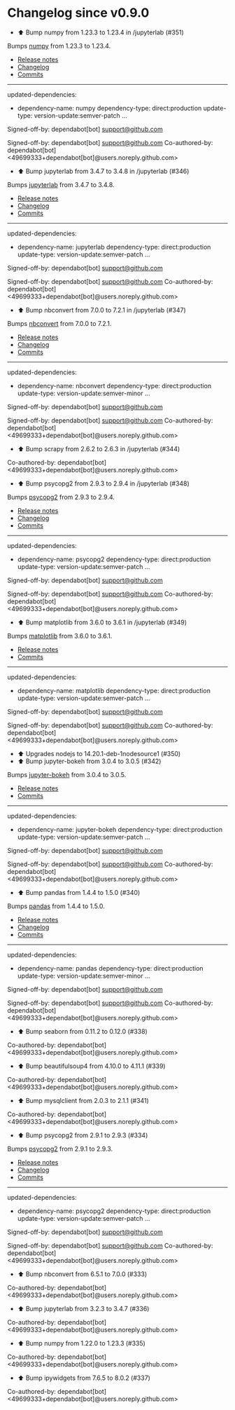 # Changelog since v0.9.0
- ⬆️ Bump numpy from 1.23.3 to 1.23.4 in /jupyterlab (#351)

Bumps [numpy](https://github.com/numpy/numpy) from 1.23.3 to 1.23.4.
- [Release notes](https://github.com/numpy/numpy/releases)
- [Changelog](https://github.com/numpy/numpy/blob/main/doc/RELEASE_WALKTHROUGH.rst)
- [Commits](https://github.com/numpy/numpy/compare/v1.23.3...v1.23.4)

---
updated-dependencies:
- dependency-name: numpy
  dependency-type: direct:production
  update-type: version-update:semver-patch
...

Signed-off-by: dependabot[bot] <support@github.com>

Signed-off-by: dependabot[bot] <support@github.com>
Co-authored-by: dependabot[bot] <49699333+dependabot[bot]@users.noreply.github.com> 
- ⬆️ Bump jupyterlab from 3.4.7 to 3.4.8 in /jupyterlab (#346)

Bumps [jupyterlab](https://github.com/jupyterlab/jupyterlab) from 3.4.7 to 3.4.8.
- [Release notes](https://github.com/jupyterlab/jupyterlab/releases)
- [Changelog](https://github.com/jupyterlab/jupyterlab/blob/@jupyterlab/vdom@3.4.8/CHANGELOG.md)
- [Commits](https://github.com/jupyterlab/jupyterlab/compare/@jupyterlab/vdom@3.4.7...@jupyterlab/vdom@3.4.8)

---
updated-dependencies:
- dependency-name: jupyterlab
  dependency-type: direct:production
  update-type: version-update:semver-patch
...

Signed-off-by: dependabot[bot] <support@github.com>

Signed-off-by: dependabot[bot] <support@github.com>
Co-authored-by: dependabot[bot] <49699333+dependabot[bot]@users.noreply.github.com> 
- ⬆️ Bump nbconvert from 7.0.0 to 7.2.1 in /jupyterlab (#347)

Bumps [nbconvert](https://github.com/jupyter/nbconvert) from 7.0.0 to 7.2.1.
- [Release notes](https://github.com/jupyter/nbconvert/releases)
- [Changelog](https://github.com/jupyter/nbconvert/blob/main/CHANGELOG.md)
- [Commits](https://github.com/jupyter/nbconvert/compare/7.0.0...v7.2.1)

---
updated-dependencies:
- dependency-name: nbconvert
  dependency-type: direct:production
  update-type: version-update:semver-minor
...

Signed-off-by: dependabot[bot] <support@github.com>

Signed-off-by: dependabot[bot] <support@github.com>
Co-authored-by: dependabot[bot] <49699333+dependabot[bot]@users.noreply.github.com> 
- ⬆️ Bump scrapy from 2.6.2 to 2.6.3 in /jupyterlab (#344)

Co-authored-by: dependabot[bot] <49699333+dependabot[bot]@users.noreply.github.com> 
- ⬆️ Bump psycopg2 from 2.9.3 to 2.9.4 in /jupyterlab (#348)

Bumps [psycopg2](https://github.com/psycopg/psycopg2) from 2.9.3 to 2.9.4.
- [Release notes](https://github.com/psycopg/psycopg2/releases)
- [Changelog](https://github.com/psycopg/psycopg2/blob/master/NEWS)
- [Commits](https://github.com/psycopg/psycopg2/commits)

---
updated-dependencies:
- dependency-name: psycopg2
  dependency-type: direct:production
  update-type: version-update:semver-patch
...

Signed-off-by: dependabot[bot] <support@github.com>

Signed-off-by: dependabot[bot] <support@github.com>
Co-authored-by: dependabot[bot] <49699333+dependabot[bot]@users.noreply.github.com> 
- ⬆️ Bump matplotlib from 3.6.0 to 3.6.1 in /jupyterlab (#349)

Bumps [matplotlib](https://github.com/matplotlib/matplotlib) from 3.6.0 to 3.6.1.
- [Release notes](https://github.com/matplotlib/matplotlib/releases)
- [Commits](https://github.com/matplotlib/matplotlib/compare/v3.6.0...v3.6.1)

---
updated-dependencies:
- dependency-name: matplotlib
  dependency-type: direct:production
  update-type: version-update:semver-patch
...

Signed-off-by: dependabot[bot] <support@github.com>

Signed-off-by: dependabot[bot] <support@github.com>
Co-authored-by: dependabot[bot] <49699333+dependabot[bot]@users.noreply.github.com> 
- ⬆️ Upgrades nodejs to 14.20.1-deb-1nodesource1 (#350) 
- ⬆️ Bump jupyter-bokeh from 3.0.4 to 3.0.5 (#342)

Bumps [jupyter-bokeh](https://github.com/bokeh/jupyter_bokeh) from 3.0.4 to 3.0.5.
- [Release notes](https://github.com/bokeh/jupyter_bokeh/releases)
- [Commits](https://github.com/bokeh/jupyter_bokeh/commits)

---
updated-dependencies:
- dependency-name: jupyter-bokeh
  dependency-type: direct:production
  update-type: version-update:semver-patch
...

Signed-off-by: dependabot[bot] <support@github.com>

Signed-off-by: dependabot[bot] <support@github.com>
Co-authored-by: dependabot[bot] <49699333+dependabot[bot]@users.noreply.github.com> 
- ⬆️ Bump pandas from 1.4.4 to 1.5.0 (#340)

Bumps [pandas](https://github.com/pandas-dev/pandas) from 1.4.4 to 1.5.0.
- [Release notes](https://github.com/pandas-dev/pandas/releases)
- [Changelog](https://github.com/pandas-dev/pandas/blob/main/RELEASE.md)
- [Commits](https://github.com/pandas-dev/pandas/compare/v1.4.4...v1.5.0)

---
updated-dependencies:
- dependency-name: pandas
  dependency-type: direct:production
  update-type: version-update:semver-minor
...

Signed-off-by: dependabot[bot] <support@github.com>

Signed-off-by: dependabot[bot] <support@github.com>
Co-authored-by: dependabot[bot] <49699333+dependabot[bot]@users.noreply.github.com> 
- ⬆️ Bump seaborn from 0.11.2 to 0.12.0 (#338)

Co-authored-by: dependabot[bot] <49699333+dependabot[bot]@users.noreply.github.com> 
- ⬆️ Bump beautifulsoup4 from 4.10.0 to 4.11.1 (#339)

Co-authored-by: dependabot[bot] <49699333+dependabot[bot]@users.noreply.github.com> 
- ⬆️ Bump mysqlclient from 2.0.3 to 2.1.1 (#341)

Co-authored-by: dependabot[bot] <49699333+dependabot[bot]@users.noreply.github.com> 
- ⬆️ Bump psycopg2 from 2.9.1 to 2.9.3 (#334)

Bumps [psycopg2](https://github.com/psycopg/psycopg2) from 2.9.1 to 2.9.3.
- [Release notes](https://github.com/psycopg/psycopg2/releases)
- [Changelog](https://github.com/psycopg/psycopg2/blob/master/NEWS)
- [Commits](https://github.com/psycopg/psycopg2/commits)

---
updated-dependencies:
- dependency-name: psycopg2
  dependency-type: direct:production
  update-type: version-update:semver-patch
...

Signed-off-by: dependabot[bot] <support@github.com>

Signed-off-by: dependabot[bot] <support@github.com>
Co-authored-by: dependabot[bot] <49699333+dependabot[bot]@users.noreply.github.com> 
- ⬆️ Bump nbconvert from 6.5.1 to 7.0.0 (#333)

Co-authored-by: dependabot[bot] <49699333+dependabot[bot]@users.noreply.github.com> 
- ⬆️ Bump jupyterlab from 3.2.3 to 3.4.7 (#336)

Co-authored-by: dependabot[bot] <49699333+dependabot[bot]@users.noreply.github.com> 
- ⬆️ Bump numpy from 1.22.0 to 1.23.3 (#335)

Co-authored-by: dependabot[bot] <49699333+dependabot[bot]@users.noreply.github.com> 
- ⬆️ Bump ipywidgets from 7.6.5 to 8.0.2 (#337)

Co-authored-by: dependabot[bot] <49699333+dependabot[bot]@users.noreply.github.com> 
